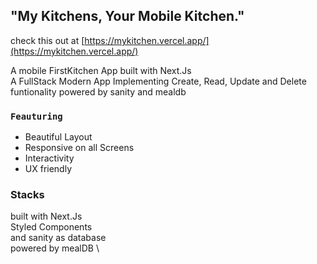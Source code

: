## "My Kitchens, Your Mobile Kitchen."

check this out at [https://mykitchen.vercel.app/](https://mykitchen.vercel.app/)

A mobile FirstKitchen App built with Next.Js \
A FullStack Modern App Implementing Create, Read, Update and Delete funtionality
powered by sanity and mealdb

### `Feauturing`

- Beautiful Layout
- Responsive on all Screens
- Interactivity
- UX friendly

### Stacks

built with Next.Js \
Styled Components \
and sanity as database \
powered by mealDB \
